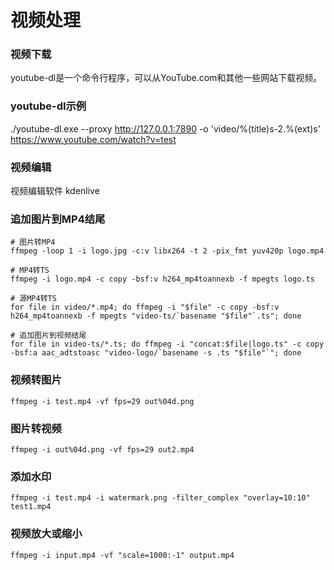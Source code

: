 # 视频处理

### 视频下载
youtube-dl是一个命令行程序，可以从YouTube.com和其他一些网站下载视频。

### youtube-dl示例
./youtube-dl.exe --proxy http://127.0.0.1:7890 -o 'video/%(title)s-2.%(ext)s' https://www.youtube.com/watch?v=test

### 视频编辑
视频编辑软件 kdenlive

### 追加图片到MP4结尾
	# 图片转MP4
	ffmpeg -loop 1 -i logo.jpg -c:v libx264 -t 2 -pix_fmt yuv420p logo.mp4

	# MP4转TS
	ffmpeg -i logo.mp4 -c copy -bsf:v h264_mp4toannexb -f mpegts logo.ts

	# 源MP4转TS
	for file in video/*.mp4; do ffmpeg -i "$file" -c copy -bsf:v h264_mp4toannexb -f mpegts "video-ts/`basename "$file"`.ts"; done

	# 追加图片到视频结尾
	for file in video-ts/*.ts; do ffmpeg -i "concat:$file|logo.ts" -c copy -bsf:a aac_adtstoasc "video-logo/`basename -s .ts "$file"`"; done

### 视频转图片
	ffmpeg -i test.mp4 -vf fps=29 out%04d.png

### 图片转视频
	ffmpeg -i out%04d.png -vf fps=29 out2.mp4

### 添加水印
	ffmpeg -i test.mp4 -i watermark.png -filter_complex "overlay=10:10" test1.mp4

### 视频放大或缩小
	ffmpeg -i input.mp4 -vf "scale=1000:-1" output.mp4